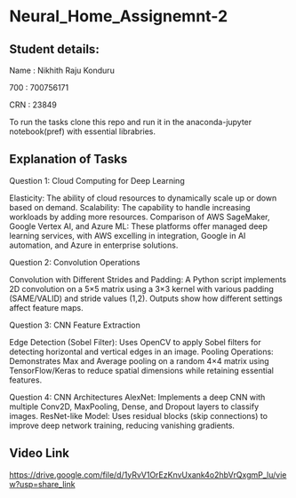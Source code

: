 # Neural_Home_Assignemnt-2

## Student details:

Name : Nikhith Raju Konduru

700  : 700756171

CRN  : 23849

To run the tasks clone this repo and run it in the anaconda-jupyter notebook(pref) with essential librabries.

## Explanation of Tasks

Question 1: Cloud Computing for Deep Learning

Elasticity: The ability of cloud resources to dynamically scale up or down based on demand.
Scalability: The capability to handle increasing workloads by adding more resources.
Comparison of AWS SageMaker, Google Vertex AI, and Azure ML: These platforms offer managed deep learning services, with AWS excelling in integration, Google in AI automation, and Azure in enterprise solutions.

Question 2: Convolution Operations

Convolution with Different Strides and Padding: A Python script implements 2D convolution on a 5×5 matrix using a 3×3 kernel with various padding (SAME/VALID) and stride values (1,2). Outputs show how different settings affect feature maps.

Question 3: CNN Feature Extraction

Edge Detection (Sobel Filter): Uses OpenCV to apply Sobel filters for detecting horizontal and vertical edges in an image.
Pooling Operations: Demonstrates Max and Average pooling on a random 4×4 matrix using TensorFlow/Keras to reduce spatial dimensions while retaining essential features.

Question 4: CNN Architectures
AlexNet: Implements a deep CNN with multiple Conv2D, MaxPooling, Dense, and Dropout layers to classify images.
ResNet-like Model: Uses residual blocks (skip connections) to improve deep network training, reducing vanishing gradients.

## Video Link

https://drive.google.com/file/d/1yRvV1OrEzKnvUxank4o2hbVrQxgmP_lu/view?usp=share_link
